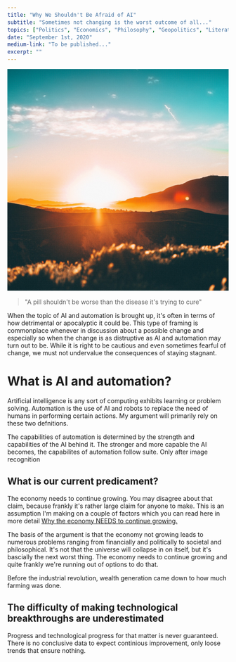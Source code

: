 ```yaml
---
title: "Why We Shouldn't Be Afraid of AI"
subtitle: "Sometimes not changing is the worst outcome of all..."
topics: ["Politics", "Economics", "Philosophy", "Geopolitics", "Literature", "Physics", "Sociology"]
date: "September 1st, 2020"
medium-link: "To be published..."
excerpt: ""
---
```


![Photo by Jordan Wozniak on Unsplash](../images/sunset2.jpg)

> "A pill shouldn't be worse than the disease it's trying to cure"  

When the topic of AI and automation is brought up, it's often in terms of how detrimental or apocalyptic it could be. This type of framing is commonplace whenever in discussion about a possible change and especially so when the change is as distruptive as AI and automation may turn out to be. While it is right to be cautious and even sometimes fearful of change, we must not undervalue the consequences of staying stagnant.

# What is AI and automation?

Artificial intelligence is any sort of computing exhibits learning or problem solving. Automation is the use of AI and robots to replace the need of humans in performing certain actions. My argument will primarily rely on these two defnitions. 

The capabilities of automation is determined by the strength and capabilities of the AI behind it. The stronger and more capable the AI becomes, the capabilites of automation follow suite. Only after image recognition

## What is our current predicament?

The economy needs to continue growing. You may disagree about that claim, because frankly it's rather large claim for anyone to make. This is an assumption I'm making on a couple of factors which you can read here in more detail [Why the economy NEEDS to continue growing.](https://www.notion.so/Why-the-economy-NEEDS-to-continue-growing-0231f0da35e944c0b6769e6afbd38c1d) 

The basis of the argument is that the economy not growing leads to numerous problems ranging from financially and politically to societal and philosophical. It's not that the universe will collapse in on itself, but it's bascially the next worst thing. The economy needs to continue growing and quite frankly we're running out of options to do that. 

Before the industrial revolution, wealth generation came down to how much farming was done. 

## The difficulty of making technological breakthroughs are underestimated

Progress and technological progress for that matter is never guaranteed. There is no conclusive data to expect continious improvement, only loose trends that ensure nothing.